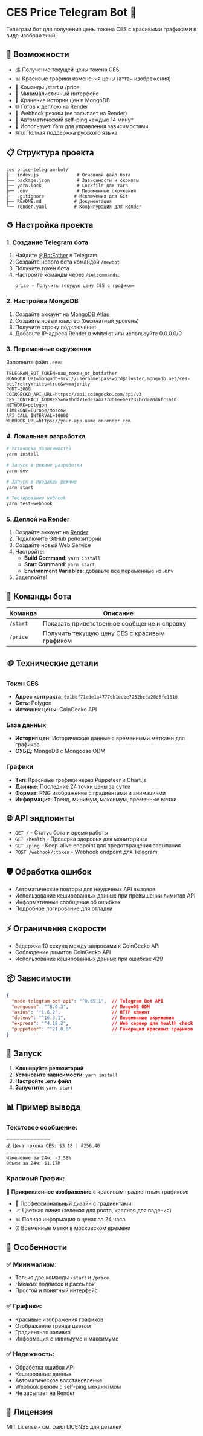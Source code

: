 # CES Price Telegram Bot 🤖

Телеграм бот для получения цены токена CES с красивыми графиками в виде изображений.

## 🚀 Возможности

- 💰 Получение текущей цены токена CES
- 📊 Красивые графики изменения цены (аттач изображения)
- 🚀 Команды /start и /price
- 🎨 Минималистичный интерфейс
- 💾 Хранение истории цен в MongoDB
- 🌐 Готов к деплою на Render
- 🔗 Webhook режим (не засыпает на Render)
- 🏓 Автоматический self-ping каждые 14 минут
- 🧶 Использует Yarn для управления зависимостями
- 🇷🇺 Полная поддержка русского языка

## 📋 Структура проекта

```
ces-price-telegram-bot/
├── index.js              # Основной файл бота
├── package.json          # Зависимости и скрипты
├── yarn.lock             # Lockfile для Yarn
├── .env                  # Переменные окружения
├── .gitignore           # Исключения для Git
├── README.md            # Документация
└── render.yaml          # Конфигурация для Render
```

## ⚙️ Настройка проекта

### 1. Создание Telegram бота

1. Найдите [@BotFather](https://t.me/BotFather) в Telegram
2. Создайте нового бота командой `/newbot`
3. Получите токен бота
4. Настройте команды через `/setcommands`:
   ```
   price - Получить текущую цену CES с графиком
   ```

### 2. Настройка MongoDB

1. Создайте аккаунт на [MongoDB Atlas](https://www.mongodb.com/atlas)
2. Создайте новый кластер (бесплатный уровень)
3. Получите строку подключения
4. Добавьте IP-адреса Render в whitelist или используйте 0.0.0.0/0

### 3. Переменные окружения

Заполните файл `.env`:

```env
TELEGRAM_BOT_TOKEN=ваш_токен_от_botfather
MONGODB_URI=mongodb+srv://username:password@cluster.mongodb.net/ces-bot?retryWrites=true&w=majority
PORT=3000
COINGECKO_API_URL=https://api.coingecko.com/api/v3
CES_CONTRACT_ADDRESS=0x1bdf71ede1a4777db1eebe7232bcda20d6fc1610
NETWORK=polygon
TIMEZONE=Europe/Moscow
API_CALL_INTERVAL=10000
WEBHOOK_URL=https://your-app-name.onrender.com
```

### 4. Локальная разработка

```bash
# Установка зависимостей
yarn install

# Запуск в режиме разработки
yarn dev

# Запуск в продакшн режиме
yarn start

# Тестирование webhook
yarn test-webhook
```

### 5. Деплой на Render

1. Создайте аккаунт на [Render](https://render.com)
2. Подключите GitHub репозиторий
3. Создайте новый Web Service
4. Настройте:
   - **Build Command**: `yarn install`
   - **Start Command**: `yarn start`
   - **Environment Variables**: добавьте все переменные из .env
5. Задеплойте!

## 🤖 Команды бота

| Команда | Описание |
|---------|----------|
| `/start` | Показать приветственное сообщение и справку |
| `/price` | Получить текущую цену CES с красивым графиком |

## 🪙 Технические детали

### Токен CES
- **Адрес контракта**: `0x1bdf71ede1a4777db1eebe7232bcda20d6fc1610`
- **Сеть**: Polygon
- **Источник цены**: CoinGecko API

### База данных
- **История цен**: Исторические данные с временными метками для графиков
- **СУБД**: MongoDB с Mongoose ODM

### Графики
- **Тип**: Красивые графики через Puppeteer и Chart.js
- **Данные**: Последние 24 точки цены за сутки
- **Формат**: PNG изображение с градиентами и анимациями
- **Информация**: Тренд, минимум, максимум, временные метки

## 🌐 API эндпоинты

- `GET /` - Статус бота и время работы
- `GET /health` - Проверка здоровья для мониторинга
- `GET /ping` - Keep-alive endpoint для предотвращения засыпания
- `POST /webhook/:token` - Webhook endpoint для Telegram

## 🛡️ Обработка ошибок

- Автоматические повторы для неудачных API вызовов
- Использование кешированных данных при превышении лимитов API
- Информативные сообщения об ошибках
- Подробное логирование для отладки

## ⚡ Ограничения скорости

- Задержка 10 секунд между запросами к CoinGecko API
- Соблюдение лимитов CoinGecko API
- Использование кешированных данных при ошибках 429

## 📦 Зависимости

```json
{
  "node-telegram-bot-api": "^0.65.1",  // Telegram Bot API
  "mongoose": "^8.0.3",                // MongoDB ODM
  "axios": "^1.6.2",                   // HTTP клиент
  "dotenv": "^16.3.1",                 // Переменные окружения
  "express": "^4.18.2",                // Web сервер для health check
  "puppeteer": "^21.0.0"               // Генерация красивых графиков
}
```

## 🚀 Запуск

1. **Клонируйте репозиторий**
2. **Установите зависимости**: `yarn install`
3. **Настройте .env файл**
4. **Запустите**: `yarn start`

## 📊 Пример вывода

### Текстовое сообщение:
```
➖➖➖➖➖➖➖➖➖➖➖➖➖
💰 Цена токена CES: $3.18 | ₽256.40
➖➖➖➖➖➖➖➖➖➖➖➖➖
Изменение за 24ч: -3.58%
Объем за 24ч: $1.17M
```

### Красивый График:
📸 **Прикрепленное изображение** с красивым градиентным графиком:
- 🎨 Профессиональный дизайн с градиентами
- 📈 Цветная линия (зеленая для роста, красная для падения)
- 📊 Полная информация о ценах за 24 часа
- ⏰ Временные метки в московском времени

## 🔧 Особенности

### ✅ **Минимализм:**
- Только две команды `/start` и `/price`
- Никаких подписок и рассылок
- Простой и понятный интерфейс

### ✅ **Графики:**
- Красивые изображения графиков
- Отображение тренда цветом
- Градиентная заливка
- Информация о минимуме и максимуме

### ✅ **Надежность:**
- Обработка ошибок API
- Кеширование данных
- Автоматическое восстановление
- Webhook режим с self-ping механизмом
- Не засыпает на Render

## 📄 Лицензия

MIT License - см. файл LICENSE для деталей